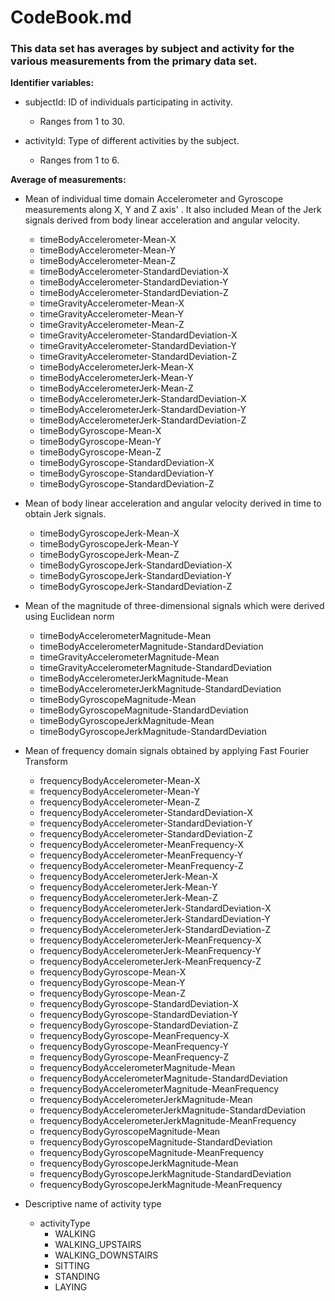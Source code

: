 # CodeBook.md

### This data set has averages by subject and activity for the various measurements from the primary data set.

**Identifier variables:**
* subjectId: ID of individuals participating in activity. 
  * Ranges from 1 to 30.

* activityId: Type of different activities by the subject. 
  * Ranges from 1 to 6.

**Average of measurements:**
* Mean of individual time domain Accelerometer and Gyroscope measurements along X, Y and Z axis' . It also included Mean of the Jerk signals derived from body linear acceleration and angular velocity.
  * timeBodyAccelerometer-Mean-X
  * timeBodyAccelerometer-Mean-Y
  * timeBodyAccelerometer-Mean-Z
  * timeBodyAccelerometer-StandardDeviation-X
  * timeBodyAccelerometer-StandardDeviation-Y
  * timeBodyAccelerometer-StandardDeviation-Z
  * timeGravityAccelerometer-Mean-X
  * timeGravityAccelerometer-Mean-Y
  * timeGravityAccelerometer-Mean-Z
  * timeGravityAccelerometer-StandardDeviation-X
  * timeGravityAccelerometer-StandardDeviation-Y
  * timeGravityAccelerometer-StandardDeviation-Z
  * timeBodyAccelerometerJerk-Mean-X
  * timeBodyAccelerometerJerk-Mean-Y
  * timeBodyAccelerometerJerk-Mean-Z
  * timeBodyAccelerometerJerk-StandardDeviation-X
  * timeBodyAccelerometerJerk-StandardDeviation-Y
  * timeBodyAccelerometerJerk-StandardDeviation-Z
  * timeBodyGyroscope-Mean-X
  * timeBodyGyroscope-Mean-Y
  * timeBodyGyroscope-Mean-Z
  * timeBodyGyroscope-StandardDeviation-X
  * timeBodyGyroscope-StandardDeviation-Y
  * timeBodyGyroscope-StandardDeviation-Z

* Mean of body linear acceleration and angular velocity derived in time to obtain Jerk signals. 
  * timeBodyGyroscopeJerk-Mean-X
  * timeBodyGyroscopeJerk-Mean-Y
  * timeBodyGyroscopeJerk-Mean-Z
  * timeBodyGyroscopeJerk-StandardDeviation-X
  * timeBodyGyroscopeJerk-StandardDeviation-Y
  * timeBodyGyroscopeJerk-StandardDeviation-Z

* Mean of the magnitude of three-dimensional signals which were derived using Euclidean norm
  * timeBodyAccelerometerMagnitude-Mean
  * timeBodyAccelerometerMagnitude-StandardDeviation
  * timeGravityAccelerometerMagnitude-Mean
  * timeGravityAccelerometerMagnitude-StandardDeviation
  * timeBodyAccelerometerJerkMagnitude-Mean
  * timeBodyAccelerometerJerkMagnitude-StandardDeviation
  * timeBodyGyroscopeMagnitude-Mean
  * timeBodyGyroscopeMagnitude-StandardDeviation
  * timeBodyGyroscopeJerkMagnitude-Mean
  * timeBodyGyroscopeJerkMagnitude-StandardDeviation

* Mean of frequency domain signals obtained by applying Fast Fourier Transform
  * frequencyBodyAccelerometer-Mean-X
  * frequencyBodyAccelerometer-Mean-Y
  * frequencyBodyAccelerometer-Mean-Z
  * frequencyBodyAccelerometer-StandardDeviation-X
  * frequencyBodyAccelerometer-StandardDeviation-Y
  * frequencyBodyAccelerometer-StandardDeviation-Z
  * frequencyBodyAccelerometer-MeanFrequency-X
  * frequencyBodyAccelerometer-MeanFrequency-Y
  * frequencyBodyAccelerometer-MeanFrequency-Z
  * frequencyBodyAccelerometerJerk-Mean-X
  * frequencyBodyAccelerometerJerk-Mean-Y
  * frequencyBodyAccelerometerJerk-Mean-Z
  * frequencyBodyAccelerometerJerk-StandardDeviation-X
  * frequencyBodyAccelerometerJerk-StandardDeviation-Y
  * frequencyBodyAccelerometerJerk-StandardDeviation-Z
  * frequencyBodyAccelerometerJerk-MeanFrequency-X
  * frequencyBodyAccelerometerJerk-MeanFrequency-Y
  * frequencyBodyAccelerometerJerk-MeanFrequency-Z
  * frequencyBodyGyroscope-Mean-X
  * frequencyBodyGyroscope-Mean-Y
  * frequencyBodyGyroscope-Mean-Z
  * frequencyBodyGyroscope-StandardDeviation-X
  * frequencyBodyGyroscope-StandardDeviation-Y
  * frequencyBodyGyroscope-StandardDeviation-Z
  * frequencyBodyGyroscope-MeanFrequency-X
  * frequencyBodyGyroscope-MeanFrequency-Y
  * frequencyBodyGyroscope-MeanFrequency-Z
  * frequencyBodyAccelerometerMagnitude-Mean
  * frequencyBodyAccelerometerMagnitude-StandardDeviation
  * frequencyBodyAccelerometerMagnitude-MeanFrequency
  * frequencyBodyAccelerometerJerkMagnitude-Mean
  * frequencyBodyAccelerometerJerkMagnitude-StandardDeviation
  * frequencyBodyAccelerometerJerkMagnitude-MeanFrequency
  * frequencyBodyGyroscopeMagnitude-Mean
  * frequencyBodyGyroscopeMagnitude-StandardDeviation
  * frequencyBodyGyroscopeMagnitude-MeanFrequency
  * frequencyBodyGyroscopeJerkMagnitude-Mean
  * frequencyBodyGyroscopeJerkMagnitude-StandardDeviation
  * frequencyBodyGyroscopeJerkMagnitude-MeanFrequency

* Descriptive name of activity type
  * activityType
    * WALKING
    * WALKING_UPSTAIRS
    * WALKING_DOWNSTAIRS
    * SITTING
    * STANDING
    * LAYING
